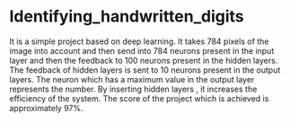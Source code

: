 # Identifying_handwritten_digits
It is a simple project based on deep learning. It takes 784 pixels of the image into account and then send into 784 neurons present in the input layer and then the feedback to 100 neurons present in the hidden layers. The feedback of hidden layers is sent to 10 neurons present in the output layers. The neuron which has a maximum value in the output layer represents the number. By inserting hidden layers , it increases the efficiency of the system. The score of the project which is achieved is approximately 97%.
